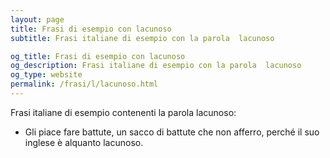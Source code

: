 ```yaml
---
layout: page
title: Frasi di esempio con lacunoso 
subtitle: Frasi italiane di esempio con la parola  lacunoso

og_title: Frasi di esempio con lacunoso 
og_description: Frasi italiane di esempio con la parola  lacunoso
og_type: website
permalink: /frasi/l/lacunoso.html
---
```


Frasi italiane di esempio contenenti la parola lacunoso:


- Gli piace fare battute, un sacco di battute che non afferro, perché il suo inglese è alquanto lacunoso.
